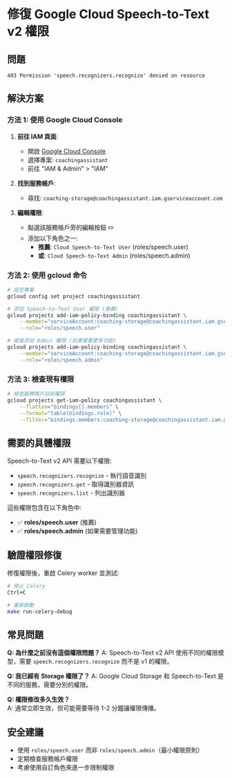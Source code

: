 # 修復 Google Cloud Speech-to-Text v2 權限

## 問題
```
403 Permission 'speech.recognizers.recognize' denied on resource
```

## 解決方案

### 方法 1: 使用 Google Cloud Console

1. **前往 IAM 頁面**:
   - 開啟 [Google Cloud Console](https://console.cloud.google.com)
   - 選擇專案: `coachingassistant` 
   - 前往 "IAM & Admin" > "IAM"

2. **找到服務帳戶**:
   - 尋找: `coaching-storage@coachingassistant.iam.gserviceaccount.com`

3. **編輯權限**:
   - 點選該服務帳戶旁的編輯按鈕 ✏️
   - 添加以下角色之一:
     - **推薦**: `Cloud Speech-to-Text User` (roles/speech.user)
     - **或**: `Cloud Speech-to-Text Admin` (roles/speech.admin)

### 方法 2: 使用 gcloud 命令

```bash
# 設定專案
gcloud config set project coachingassistant

# 添加 Speech-to-Text User 權限 (推薦)
gcloud projects add-iam-policy-binding coachingassistant \
    --member="serviceAccount:coaching-storage@coachingassistant.iam.gserviceaccount.com" \
    --role="roles/speech.user"

# 或者添加 Admin 權限 (如果需要更多功能)
gcloud projects add-iam-policy-binding coachingassistant \
    --member="serviceAccount:coaching-storage@coachingassistant.iam.gserviceaccount.com" \
    --role="roles/speech.admin"
```

### 方法 3: 檢查現有權限

```bash
# 檢查服務帳戶目前權限
gcloud projects get-iam-policy coachingassistant \
    --flatten="bindings[].members" \
    --format="table(bindings.role)" \
    --filter="bindings.members:coaching-storage@coachingassistant.iam.gserviceaccount.com"
```

## 需要的具體權限

Speech-to-Text v2 API 需要以下權限:
- `speech.recognizers.recognize` - 執行語音識別
- `speech.recognizers.get` - 取得識別器資訊  
- `speech.recognizers.list` - 列出識別器

這些權限包含在以下角色中:
- ✅ **roles/speech.user** (推薦)
- ✅ **roles/speech.admin** (如果需要管理功能)

## 驗證權限修復

修復權限後，重啟 Celery worker 並測試:

```bash
# 停止 Celery
Ctrl+C

# 重新啟動
make run-celery-debug
```

## 常見問題

**Q: 為什麼之前沒有這個權限問題？**
A: Speech-to-Text v2 API 使用不同的權限模型，需要 `speech.recognizers.recognize` 而不是 v1 的權限。

**Q: 我已經有 Storage 權限了？**
A: Google Cloud Storage 和 Speech-to-Text 是不同的服務，需要分別的權限。

**Q: 權限修改多久生效？**  
A: 通常立即生效，但可能需要等待 1-2 分鐘讓權限傳播。

## 安全建議

- 使用 `roles/speech.user` 而非 `roles/speech.admin`（最小權限原則）
- 定期檢查服務帳戶權限
- 考慮使用自訂角色來進一步限制權限